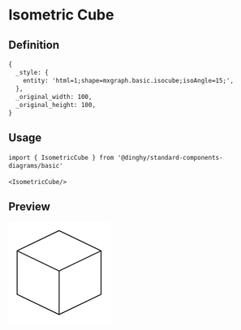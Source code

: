 # Isometric Cube

## Definition

```
{
  _style: { 
    entity: 'html=1;shape=mxgraph.basic.isocube;isoAngle=15;',
  },
  _original_width: 100,
  _original_height: 100,
}
```

## Usage

```
import { IsometricCube } from '@dinghy/standard-components-diagrams/basic'

<IsometricCube/>
```

## Preview

<img src="./isometric-cube.png" width="200"/>
